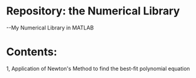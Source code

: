 # Repository: the Numerical Library
--My Numerical Library in MATLAB

# Contents:
1, Application of Newton's Method to find the best-fit polynomial equation
